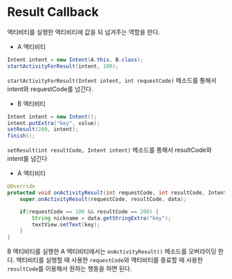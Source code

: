 # Result Callback

액티비티를 실행한 액티비티에 값을 되 넘겨주는 역할을 한다.

- A 액티비티
```java
Intent intent = new Intent(A.this, B.class);
startActivityForResult(intent, 100);
```

`startActivityForResult(Intent intent, int requestCode)` 메소드를 통해서 intent와 requestCode를 넘긴다.

- B 액티비티
```java
Intent intent = new Intent();
intent.putExtra("key", value);
setResult(200, intent);
finish();
```

`setResult(int resultCode, Intent intent)` 메소드를 통해서 resultCode와 intent를 넘긴다

- A 액티비티
```java
@Override
protected void onActivityResult(int requestCode, int resultCode, Intent data) {
	super.onActivityResult(requestCode, resultCode, data);

	if(requestCode == 100 && resultCode == 200) {
		String nickname = data.getStringExtra("key");
		textView.setText(key);
	}
} 
```

B 액티비티를 실행한 A 액티비티에서는 `onActivityResult()` 메소드를 오버라이딩 한다.
액티비티를 실행할 때 사용한 `requestCode`와 액티비티를 종료할 때 사용한 `resultCode`를 이용해서 원하는 행동을 하면 된다.
